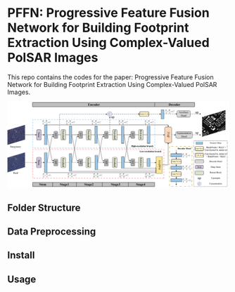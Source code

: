 # PFFN: Progressive Feature Fusion Network for Building Footprint Extraction Using Complex-Valued PolSAR Images
This repo contains the codes for the paper: Progressive Feature Fusion Network for Building Footprint Extraction Using Complex-Valued PolSAR Images. 

![architecture](.\assets\architecture.png)

## Folder Structure

## Data Preprocessing

## Install

## Usage

